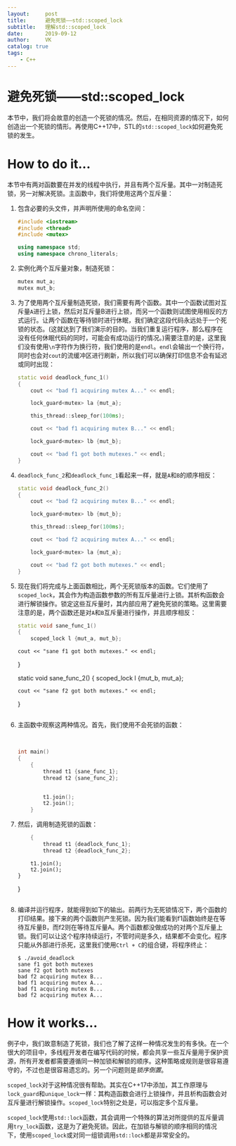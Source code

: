 ```yaml
---
layout:     post
title:      避免死锁——std::scoped_lock
subtitle:   理解std::scoped_lock
date:       2019-09-12
author:     VK
catalog: true
tags:
    - C++
---
```


# 避免死锁——std::scoped_lock

本节中，我们将会故意的创造一个死锁的情况。然后，在相同资源的情况下，如何创造出一个死锁的情形。再使用C++17中，STL的`std::scoped_lock`如何避免死锁的发生。

# How to do it...

本节中有两对函数要在并发的线程中执行，并且有两个互斥量。其中一对制造死锁，另一对解决死锁。主函数中，我们将使用这两个互斥量：

1. 包含必要的头文件，并声明所使用的命名空间：

   ```C++
   #include <iostream>
   #include <thread>
   #include <mutex>

   using namespace std;
   using namespace chrono_literals;
   ```

2. 实例化两个互斥量对象，制造死锁：

   ```C++
   mutex mut_a;
   mutex mut_b;
   ```

3. 为了使用两个互斥量制造死锁，我们需要有两个函数。其中一个函数试图对互斥量`A`进行上锁，然后对互斥量B进行上锁，而另一个函数则试图使用相反的方式运行。让两个函数在等待锁时进行休眠，我们确定这段代码永远处于一个死锁的状态。(这就达到了我们演示的目的。当我们重复运行程序，那么程序在没有任何休眠代码的同时，可能会有成功运行的情况。)需要注意的是，这里我们没有使用`\n`字符作为换行符，我们使用的是`endl`。`endl`会输出一个换行符，同时也会对`cout`的流缓冲区进行刷新，所以我们可以确保打印信息不会有延迟或同时出现：

   ```C++
   static void deadlock_func_1()
   {
       cout << "bad f1 acquiring mutex A..." << endl;

       lock_guard<mutex> la {mut_a};

       this_thread::sleep_for(100ms);

       cout << "bad f1 acquiring mutex B..." << endl;

       lock_guard<mutex> lb {mut_b};

       cout << "bad f1 got both mutexes." << endl;
   }
   ```

4. `deadlock_func_2`和`deadlock_func_1`看起来一样，就是`A`和`B`的顺序相反：

   ```C++
   static void deadlock_func_2()
   {
       cout << "bad f2 acquiring mutex B..." << endl;

       lock_guard<mutex> lb {mut_b};

       this_thread::sleep_for(100ms);

       cout << "bad f2 acquiring mutex A..." << endl;

       lock_guard<mutex> la {mut_a};

       cout << "bad f2 got both mutexes." << endl;
   }
   ```

5. 现在我们将完成与上面函数相比，两个无死锁版本的函数。它们使用了`scoped_lock`，其会作为构造函数参数的所有互斥量进行上锁。其析构函数会进行解锁操作。锁定这些互斥量时，其内部应用了避免死锁的策略。这里需要注意的是，两个函数还是对`A`和`B`互斥量进行操作，并且顺序相反：

   ```C++
   static void sane_func_1()
   {
       scoped_lock l {mut_a, mut_b};
   ```


       cout << "sane f1 got both mutexes." << endl;
   }


   static void sane_func_2()
   {
       scoped_lock l {mut_b, mut_a};


       cout << "sane f2 got both mutexes." << endl;
   }
   ```

6. 主函数中观察这两种情况。首先，我们使用不会死锁的函数：

   ​

   ```C++
   int main()
   {
       {
           thread t1 {sane_func_1};
           thread t2 {sane_func_2};


           t1.join();
           t2.join();
       }
   ```

7. 然后，调用制造死锁的函数：

   ```c++
       {
           thread t1 {deadlock_func_1};
           thread t2 {deadlock_func_2};
   ```


           t1.join();
           t2.join();
       }
   }
   ```

8. 编译并运行程序，就能得到如下的输出。前两行为无死锁情况下，两个函数的打印结果。接下来的两个函数则产生死锁。因为我们能看到f1函数始终是在等待互斥量B，而f2则在等待互斥量A。两个函数都没做成功的对两个互斥量上锁。我们可以让这个程序持续运行，不管时间是多久，结果都不会变化。程序只能从外部进行杀死，这里我们使用`Ctrl + C`的组合键，将程序终止：

   ```shell
   $ ./avoid_deadlock
   sane f1 got both mutexes
   sane f2 got both mutexes
   bad f2 acquiring mutex B...
   bad f1 acquiring mutex A...
   bad f1 acquiring mutex B...
   bad f2 acquiring mutex A...
   ```

# How it works...

例子中，我们故意制造了死锁，我们也了解了这样一种情况发生的有多快。在一个很大的项目中，多线程开发者在编写代码的时候，都会共享一些互斥量用于保护资源，所有开发者都需要遵循同一种加锁和解锁的顺序。这种策略或规则是很容易遵守的，不过也是很容易遗忘的。另一个问题则是*锁序倒置*。

`scoped_lock`对于这种情况很有帮助。其实在C++17中添加，其工作原理与`lock_guard`和`unique_lock`一样：其构造函数会进行上锁操作，并且析构函数会对互斥量进行解锁操作。`scoped_lock`特别之处是，可以指定多个互斥量。

`scoped_lock`使用`std::lock`函数，其会调用一个特殊的算法对所提供的互斥量调用`try_lock`函数，这是为了避免死锁。因此，在加锁与解锁的顺序相同的情况下，使用`scoped_lock`或对同一组锁调用`std::lock`都是非常安全的。